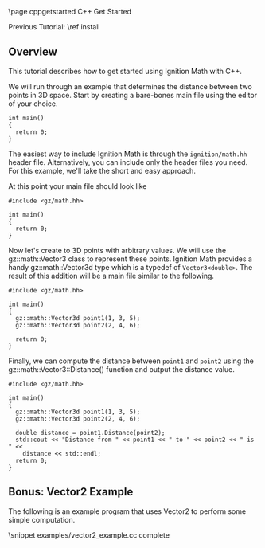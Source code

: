 \page cppgetstarted C++ Get Started

Previous Tutorial: \ref install 

## Overview

This tutorial describes how to get started using Ignition Math with C++.

We will run through an example that determines the distance between two
points in 3D space. Start by creating a bare-bones main file using the
editor of your choice.

```{.cpp}
int main()
{
  return 0;
}
```

The easiest way to include Ignition Math is through the `ignition/math.hh`
header file. Alternatively, you can include only the header files you need.
For this example, we'll take the short and easy approach. 

At this point your main file should look like

```{.cpp}
#include <gz/math.hh>

int main()
{
  return 0;
}
```

Now let's create to 3D points with arbitrary values. We will use the
gz::math::Vector3 class to represent these points. Ignition Math provides a handy
gz::math::Vector3d type which is a typedef of `Vector3<double>`. The result of this
addition will be a main file similar to the following.

```{.cpp}
#include <gz/math.hh>

int main()
{
  gz::math::Vector3d point1(1, 3, 5);
  gz::math::Vector3d point2(2, 4, 6);

  return 0;
}
```

Finally, we can compute the distance between `point1` and `point2` using the
gz::math::Vector3::Distance() function and output the distance value.

```{.cpp}
#include <gz/math.hh>

int main()
{
  gz::math::Vector3d point1(1, 3, 5);
  gz::math::Vector3d point2(2, 4, 6);

  double distance = point1.Distance(point2);
  std::cout << "Distance from " << point1 << " to " << point2 << " is " <<
    distance << std::endl;
  return 0;
}
```

## Bonus: Vector2 Example

The following is an example program that uses Vector2 to perform some simple
computation. 

\snippet examples/vector2_example.cc complete
